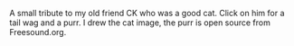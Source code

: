 A small tribute to my old friend CK who was a good cat. Click on him for a tail wag and a purr.
I drew the cat image, the purr is open source from Freesound.org. 